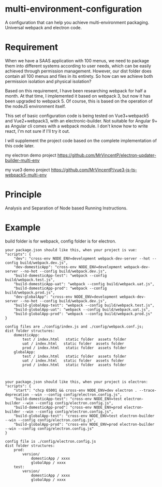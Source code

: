 # multi-environment-configuration
A configuration that can help you achieve multi-environment packaging. Universal webpack and electron code.

# Requirement
When we have a SAAS application with 100 menus, we need to package them into different systems according to user needs, which can be easily achieved through permission management. However, our dist folder does contain all 100 menus and files in its entirety. So how can we achieve both permission isolation and physical isolation?

Based on this requirement, I have been researching webpack for half a month. At that time, I implemented it based on webpack 3, but now it has been upgraded to webpack 5. Of course, this is based on the operation of the nodeJS environment itself.

This set of basic configuration code is being tested on Vue3+webpack5 and Vue2+webpack3, with an electronic-builder. Not suitable for Angular 9+ as Angular cli comes with a webpack module. I don't know how to write react, I'm not sure if I'll try it out.

I will supplement the project code based on the complete implementation of this code later.

my electron demo project https://github.com/MrVincentP/electron-updater-builder-multi-env

my vue3 demo project https://github.com/MrVincentP/vue3-js-ts-webpack5-multi-env


# Principle
Analysis and Separation of Node based Running Instructions.



# Example
build folder is for webpack, config folder is for electron.

    your package.json should like this, when your project is vue:
    "scripts": {
        "dev": "cross-env NODE_ENV=development webpack-dev-server --hot --config build/webpack.dev.js",
        "dev-domesticApp": "cross-env NODE_ENV=development webpack-dev-server --no-hot --config build/webpack.dev.js",
        "build-domesticApp-test": "webpack --config build/webpack.test.js",
        "build-domesticApp-uat": "webpack --config build/webpack.uat.js",
        "build-domesticApp-prod": "webpack --config build/webpack.prod.js",
        "dev-globalApp": "cross-env NODE_ENV=development webpack-dev-server --no-hot --config build/webpack.dev.js",
        "build-globalApp-test": "webpack --config build/webpack.test.js",
        "build-globalApp-uat": "webpack --config build/webpack.uat.js",
        "build-globalApp-prod": "webpack --config build/webpack.prod.js"
    }

    config files are ./config/index.js and ./config/webpack.conf.js;
    dist folder structures:
        domesticApp:
            test / index.html   static folder  assets folder
            uat / index.html   static folder  assets folder
            prod / index.html   static folder  assets folder
        globalApp: 
            test / index.html   static folder  assets folder
            uat / index.html   static folder  assets folder
            prod / index.html   static folder  assets folder



    your package.json should like this, when your project is electron:
    "scripts": {
        "start": "chcp 65001 && cross-env NODE_ENV=dev electron . --trace-deprecation --win --config config/electron.config.js",
        "build-domesticApp-test": "cross-env NODE_ENV=test electron-builder --win --config config/electron.config.js",
        "build-domesticApp-prod": "cross-env NODE_ENV=prod electron-builder --win --config config/electron.config.js",
        "build-globalApp-test": "cross-env NODE_ENV=test electron-builder --win --config config/electron.config.js",
        "build-globalApp-prod": "cross-env NODE_ENV=prod electron-builder --win --config config/electron.config.js"
    }

    config file is ./config/electron.config.js
    dist folder structures:
        prod:
            version/
                domesticApp / xxxx
                globalApp / xxxx
        test: 
            version/
                domesticApp / xxxx
                globalApp / xxxx

